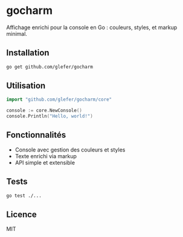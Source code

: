 # gocharm

Affichage enrichi pour la console en Go : couleurs, styles, et markup minimal.

## Installation

```sh
go get github.com/glefer/gocharm
```

## Utilisation

```go
import "github.com/glefer/gocharm/core"

console := core.NewConsole()
console.Println("Hello, world!")
```

## Fonctionnalités
- Console avec gestion des couleurs et styles
- Texte enrichi via markup
- API simple et extensible

## Tests

```sh
go test ./...
```

## Licence
MIT
